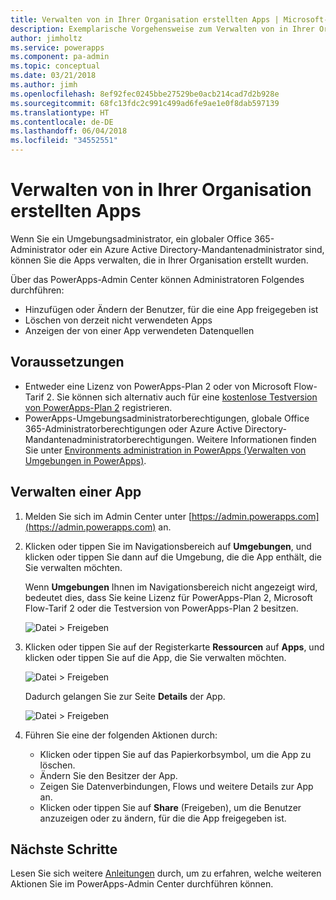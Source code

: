 ```yaml
---
title: Verwalten von in Ihrer Organisation erstellten Apps | Microsoft-Dokumentation
description: Exemplarische Vorgehensweise zum Verwalten von in Ihrer Organisation erstellten PowerApps-Apps
author: jimholtz
ms.service: powerapps
ms.component: pa-admin
ms.topic: conceptual
ms.date: 03/21/2018
ms.author: jimh
ms.openlocfilehash: 8ef92fec0245bbe27529be0acb214cad7d2b928e
ms.sourcegitcommit: 68fc13fdc2c991c499ad6fe9ae1e0f8dab597139
ms.translationtype: HT
ms.contentlocale: de-DE
ms.lasthandoff: 06/04/2018
ms.locfileid: "34552551"
---
```

# <a name="manage-apps-created-in-your-organization"></a>Verwalten von in Ihrer Organisation erstellten Apps
Wenn Sie ein Umgebungsadministrator, ein globaler Office 365-Administrator oder ein Azure Active Directory-Mandantenadministrator sind, können Sie die Apps verwalten, die in Ihrer Organisation erstellt wurden.

Über das PowerApps-Admin Center können Administratoren Folgendes durchführen:
* Hinzufügen oder Ändern der Benutzer, für die eine App freigegeben ist
* Löschen von derzeit nicht verwendeten Apps
* Anzeigen der von einer App verwendeten Datenquellen

## <a name="prerequisites"></a>Voraussetzungen
* Entweder eine Lizenz von PowerApps-Plan 2 oder von Microsoft Flow-Tarif 2. Sie können sich alternativ auch für eine [kostenlose Testversion von PowerApps-Plan 2](https://web.powerapps.com/signup?redirect=marketing&email=) registrieren.
* PowerApps-Umgebungsadministratorberechtigungen, globale Office 365-Administratorberechtigungen oder Azure Active Directory-Mandantenadministratorberechtigungen. Weitere Informationen finden Sie unter [Environments administration in PowerApps (Verwalten von Umgebungen in PowerApps)](environments-administration.md).

## <a name="manage-an-app"></a>Verwalten einer App
1. Melden Sie sich im Admin Center unter [https://admin.powerapps.com](https://admin.powerapps.com) an.
2. Klicken oder tippen Sie im Navigationsbereich auf **Umgebungen**, und klicken oder tippen Sie dann auf die Umgebung, die die App enthält, die Sie verwalten möchten.

    Wenn **Umgebungen** Ihnen im Navigationsbereich nicht angezeigt wird, bedeutet dies, dass Sie keine Lizenz für PowerApps-Plan 2, Microsoft Flow-Tarif 2 oder die Testversion von PowerApps-Plan 2 besitzen.

    ![Datei > Freigeben](./media/admin-manage-apps/environment.png)
3. Klicken oder tippen Sie auf der Registerkarte **Ressourcen** auf **Apps**, und klicken oder tippen Sie auf die App, die Sie verwalten möchten.

   ![Datei > Freigeben](./media/admin-manage-apps/resources.png)

    Dadurch gelangen Sie zur Seite **Details** der App.

    ![Datei > Freigeben](./media/admin-manage-apps/app-details.png)
4. Führen Sie eine der folgenden Aktionen durch:

    * Klicken oder tippen Sie auf das Papierkorbsymbol, um die App zu löschen.
    * Ändern Sie den Besitzer der App.
    * Zeigen Sie Datenverbindungen, Flows und weitere Details zur App an.
    * Klicken oder tippen Sie auf **Share** (Freigeben), um die Benutzer anzuzeigen oder zu ändern, für die die App freigegeben ist.

## <a name="next-steps"></a>Nächste Schritte
Lesen Sie sich weitere [Anleitungen](signup-for-powerapps-admin.md) durch, um zu erfahren, welche weiteren Aktionen Sie im PowerApps-Admin Center durchführen können.
